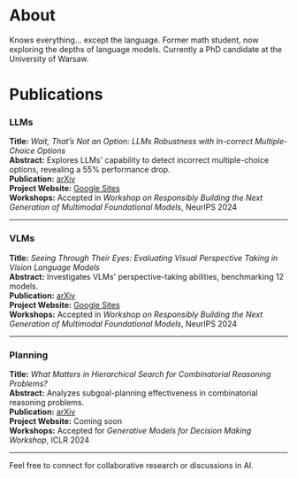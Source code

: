 # About  
Knows everything… except the language. Former math student, now exploring the depths of language models. Currently a PhD candidate at the University of Warsaw.

# Publications

### **LLMs**  
**Title:** *Wait, That’s Not an Option: LLMs Robustness with In-correct Multiple-Choice Options*  
**Abstract:** Explores LLMs' capability to detect incorrect multiple-choice options, revealing a 55% performance drop.  
**Publication:** [arXiv](https://arxiv.org/abs/2409.00113)  
**Project Website:** [Google Sites](https://sites.google.com/view/reflective-jugment/strona-g%C5%82%C3%B3wna)  
**Workshops:** Accepted in *Workshop on Responsibly Building the Next Generation of Multimodal Foundational Models*, NeurIPS 2024

---

### **VLMs**  
**Title:** *Seeing Through Their Eyes: Evaluating Visual Perspective Taking in Vision Language Models*  
**Abstract:** Investigates VLMs' perspective-taking abilities, benchmarking 12 models.  
**Publication:** [arXiv](https://www.arxiv.org/abs/2409.12969)  
**Project Website:** [Google Sites](https://sites.google.com/view/perspective-taking/strona-g%C5%82%C3%B3wna)  
**Workshops:** Accepted in *Workshop on Responsibly Building the Next Generation of Multimodal Foundational Models*, NeurIPS 2024

---

### **Planning**  
**Title:** *What Matters in Hierarchical Search for Combinatorial Reasoning Problems?*  
**Abstract:** Analyzes subgoal-planning effectiveness in combinatorial reasoning problems.  
**Publication:** [arXiv](https://arxiv.org/abs/2406.03361)  
**Project Website:** Coming soon  
**Workshops:** Accepted for *Generative Models for Decision Making Workshop*, ICLR 2024

---

Feel free to connect for collaborative research or discussions in AI.
